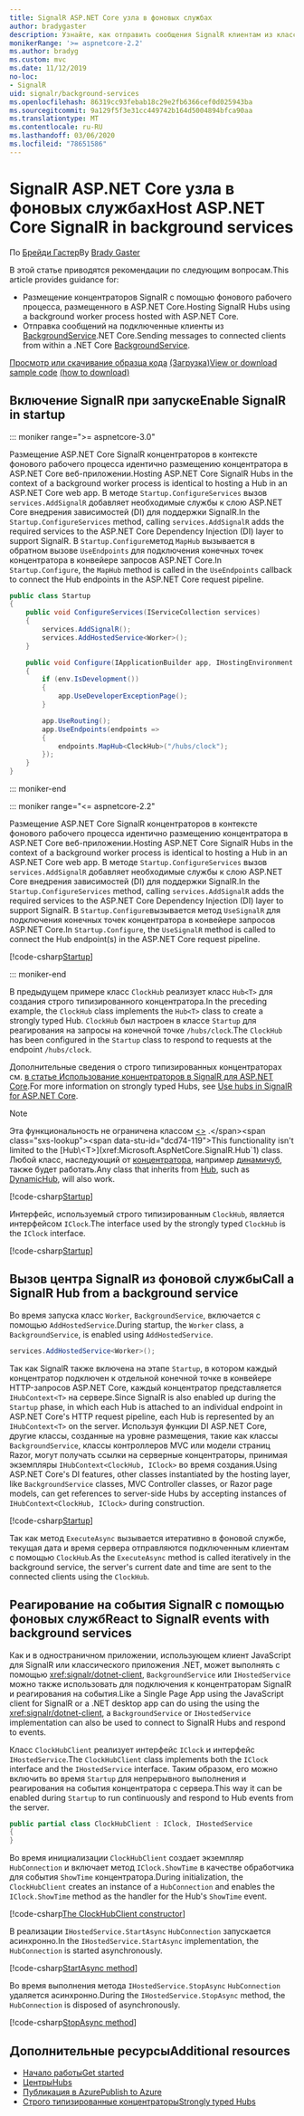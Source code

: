 ```yaml
---
title: SignalR ASP.NET Core узла в фоновых службах
author: bradygaster
description: Узнайте, как отправить сообщения SignalR клиентам из классов .NET Core BackgroundService.
monikerRange: '>= aspnetcore-2.2'
ms.author: bradyg
ms.custom: mvc
ms.date: 11/12/2019
no-loc:
- SignalR
uid: signalr/background-services
ms.openlocfilehash: 86319cc93febab18c29e2fb6366cef0d025943ba
ms.sourcegitcommit: 9a129f5f3e31cc449742b164d5004894bfca90aa
ms.translationtype: MT
ms.contentlocale: ru-RU
ms.lasthandoff: 03/06/2020
ms.locfileid: "78651586"
---
```

# <a name="host-aspnet-core-opno-locsignalr-in-background-services"></a><span data-ttu-id="dcd74-103">SignalR ASP.NET Core узла в фоновых службах</span><span class="sxs-lookup"><span data-stu-id="dcd74-103">Host ASP.NET Core SignalR in background services</span></span>

<span data-ttu-id="dcd74-104">По [Брейди Гастер](https://twitter.com/bradygaster)</span><span class="sxs-lookup"><span data-stu-id="dcd74-104">By [Brady Gaster](https://twitter.com/bradygaster)</span></span>

<span data-ttu-id="dcd74-105">В этой статье приводятся рекомендации по следующим вопросам.</span><span class="sxs-lookup"><span data-stu-id="dcd74-105">This article provides guidance for:</span></span>

* <span data-ttu-id="dcd74-106">Размещение концентраторов SignalR с помощью фонового рабочего процесса, размещенного в ASP.NET Core.</span><span class="sxs-lookup"><span data-stu-id="dcd74-106">Hosting SignalR Hubs using a background worker process hosted with ASP.NET Core.</span></span>
* <span data-ttu-id="dcd74-107">Отправка сообщений на подключенные клиенты из [BackgroundService](xref:Microsoft.Extensions.Hosting.BackgroundService).NET Core.</span><span class="sxs-lookup"><span data-stu-id="dcd74-107">Sending messages to connected clients from within a .NET Core [BackgroundService](xref:Microsoft.Extensions.Hosting.BackgroundService).</span></span>

<span data-ttu-id="dcd74-108">[Просмотр или скачивание образца кода](https://github.com/dotnet/AspNetCore.Docs/tree/master/aspnetcore/signalr/background-service/sample/) [(Загрузка)](xref:index#how-to-download-a-sample)</span><span class="sxs-lookup"><span data-stu-id="dcd74-108">[View or download sample code](https://github.com/dotnet/AspNetCore.Docs/tree/master/aspnetcore/signalr/background-service/sample/) [(how to download)](xref:index#how-to-download-a-sample)</span></span>

## <a name="enable-opno-locsignalr-in-startup"></a><span data-ttu-id="dcd74-109">Включение SignalR при запуске</span><span class="sxs-lookup"><span data-stu-id="dcd74-109">Enable SignalR in startup</span></span>

::: moniker range=">= aspnetcore-3.0"

<span data-ttu-id="dcd74-110">Размещение ASP.NET Core SignalR концентраторов в контексте фонового рабочего процесса идентично размещению концентратора в ASP.NET Core веб-приложении.</span><span class="sxs-lookup"><span data-stu-id="dcd74-110">Hosting ASP.NET Core SignalR Hubs in the context of a background worker process is identical to hosting a Hub in an ASP.NET Core web app.</span></span> <span data-ttu-id="dcd74-111">В методе `Startup.ConfigureServices` вызов `services.AddSignalR` добавляет необходимые службы к слою ASP.NET Core внедрения зависимостей (DI) для поддержки SignalR.</span><span class="sxs-lookup"><span data-stu-id="dcd74-111">In the `Startup.ConfigureServices` method, calling `services.AddSignalR` adds the required services to the ASP.NET Core Dependency Injection (DI) layer to support SignalR.</span></span> <span data-ttu-id="dcd74-112">В `Startup.Configure`метод `MapHub` вызывается в обратном вызове `UseEndpoints` для подключения конечных точек концентратора в конвейере запросов ASP.NET Core.</span><span class="sxs-lookup"><span data-stu-id="dcd74-112">In `Startup.Configure`, the `MapHub` method is called in the `UseEndpoints` callback to connect the Hub endpoints in the ASP.NET Core request pipeline.</span></span>

```csharp
public class Startup
{
    public void ConfigureServices(IServiceCollection services)
    {
        services.AddSignalR();
        services.AddHostedService<Worker>();
    }

    public void Configure(IApplicationBuilder app, IHostingEnvironment env)
    {
        if (env.IsDevelopment())
        {
            app.UseDeveloperExceptionPage();
        }

        app.UseRouting();
        app.UseEndpoints(endpoints =>
        {
            endpoints.MapHub<ClockHub>("/hubs/clock");
        });
    }
}
```

::: moniker-end

::: moniker range="<= aspnetcore-2.2"

<span data-ttu-id="dcd74-113">Размещение ASP.NET Core SignalR концентраторов в контексте фонового рабочего процесса идентично размещению концентратора в ASP.NET Core веб-приложении.</span><span class="sxs-lookup"><span data-stu-id="dcd74-113">Hosting ASP.NET Core SignalR Hubs in the context of a background worker process is identical to hosting a Hub in an ASP.NET Core web app.</span></span> <span data-ttu-id="dcd74-114">В методе `Startup.ConfigureServices` вызов `services.AddSignalR` добавляет необходимые службы к слою ASP.NET Core внедрения зависимостей (DI) для поддержки SignalR.</span><span class="sxs-lookup"><span data-stu-id="dcd74-114">In the `Startup.ConfigureServices` method, calling `services.AddSignalR` adds the required services to the ASP.NET Core Dependency Injection (DI) layer to support SignalR.</span></span> <span data-ttu-id="dcd74-115">В `Startup.Configure`вызывается метод `UseSignalR` для подключения конечных точек концентратора в конвейере запросов ASP.NET Core.</span><span class="sxs-lookup"><span data-stu-id="dcd74-115">In `Startup.Configure`, the `UseSignalR` method is called to connect the Hub endpoint(s) in the ASP.NET Core request pipeline.</span></span>

[!code-csharp[Startup](background-service/sample/Server/Startup.cs?name=Startup)]

::: moniker-end

<span data-ttu-id="dcd74-116">В предыдущем примере класс `ClockHub` реализует класс `Hub<T>` для создания строго типизированного концентратора.</span><span class="sxs-lookup"><span data-stu-id="dcd74-116">In the preceding example, the `ClockHub` class implements the `Hub<T>` class to create a strongly typed Hub.</span></span> <span data-ttu-id="dcd74-117">`ClockHub` был настроен в классе `Startup` для реагирования на запросы на конечной точке `/hubs/clock`.</span><span class="sxs-lookup"><span data-stu-id="dcd74-117">The `ClockHub` has been configured in the `Startup` class to respond to requests at the endpoint `/hubs/clock`.</span></span>

<span data-ttu-id="dcd74-118">Дополнительные сведения о строго типизированных концентраторах см. [в статье Использование концентраторов в SignalR для ASP.NET Core](xref:signalr/hubs#strongly-typed-hubs).</span><span class="sxs-lookup"><span data-stu-id="dcd74-118">For more information on strongly typed Hubs, see [Use hubs in SignalR for ASP.NET Core](xref:signalr/hubs#strongly-typed-hubs).</span></span>

> [!NOTE]
> <span data-ttu-id="dcd74-119">Эта функциональность не ограничена классом [\<>](xref:Microsoft.AspNetCore.SignalR.Hub`1) .</span><span class="sxs-lookup"><span data-stu-id="dcd74-119">This functionality isn't limited to the [Hub\<T>](xref:Microsoft.AspNetCore.SignalR.Hub`1) class.</span></span> <span data-ttu-id="dcd74-120">Любой класс, наследующий от [концентратора](xref:Microsoft.AspNetCore.SignalR.Hub), например [динамичуб](xref:Microsoft.AspNetCore.SignalR.DynamicHub), также будет работать.</span><span class="sxs-lookup"><span data-stu-id="dcd74-120">Any class that inherits from [Hub](xref:Microsoft.AspNetCore.SignalR.Hub), such as [DynamicHub](xref:Microsoft.AspNetCore.SignalR.DynamicHub), will also work.</span></span>

[!code-csharp[Startup](background-service/sample/Server/ClockHub.cs?name=ClockHub)]

<span data-ttu-id="dcd74-121">Интерфейс, используемый строго типизированным `ClockHub`, является интерфейсом `IClock`.</span><span class="sxs-lookup"><span data-stu-id="dcd74-121">The interface used by the strongly typed `ClockHub` is the `IClock` interface.</span></span>

[!code-csharp[Startup](background-service/sample/HubServiceInterfaces/IClock.cs?name=IClock)]

## <a name="call-a-opno-locsignalr-hub-from-a-background-service"></a><span data-ttu-id="dcd74-122">Вызов центра SignalR из фоновой службы</span><span class="sxs-lookup"><span data-stu-id="dcd74-122">Call a SignalR Hub from a background service</span></span>

<span data-ttu-id="dcd74-123">Во время запуска класс `Worker`, `BackgroundService`, включается с помощью `AddHostedService`.</span><span class="sxs-lookup"><span data-stu-id="dcd74-123">During startup, the `Worker` class, a `BackgroundService`, is enabled using `AddHostedService`.</span></span>

```csharp
services.AddHostedService<Worker>();
```

<span data-ttu-id="dcd74-124">Так как SignalR также включена на этапе `Startup`, в котором каждый концентратор подключен к отдельной конечной точке в конвейере HTTP-запросов ASP.NET Core, каждый концентратор представляется `IHubContext<T>` на сервере.</span><span class="sxs-lookup"><span data-stu-id="dcd74-124">Since SignalR is also enabled up during the `Startup` phase, in which each Hub is attached to an individual endpoint in ASP.NET Core's HTTP request pipeline, each Hub is represented by an `IHubContext<T>` on the server.</span></span> <span data-ttu-id="dcd74-125">Используя функции DI ASP.NET Core, другие классы, созданные на уровне размещения, такие как классы `BackgroundService`, классы контроллеров MVC или модели страниц Razor, могут получать ссылки на серверные концентраторы, принимая экземпляры `IHubContext<ClockHub, IClock>` во время создания.</span><span class="sxs-lookup"><span data-stu-id="dcd74-125">Using ASP.NET Core's DI features, other classes instantiated by the hosting layer, like `BackgroundService` classes, MVC Controller classes, or Razor page models, can get references to server-side Hubs by accepting instances of `IHubContext<ClockHub, IClock>` during construction.</span></span>

[!code-csharp[Startup](background-service/sample/Server/Worker.cs?name=Worker)]

<span data-ttu-id="dcd74-126">Так как метод `ExecuteAsync` вызывается итеративно в фоновой службе, текущая дата и время сервера отправляются подключенным клиентам с помощью `ClockHub`.</span><span class="sxs-lookup"><span data-stu-id="dcd74-126">As the `ExecuteAsync` method is called iteratively in the background service, the server's current date and time are sent to the connected clients using the `ClockHub`.</span></span>

## <a name="react-to-opno-locsignalr-events-with-background-services"></a><span data-ttu-id="dcd74-127">Реагирование на события SignalR с помощью фоновых служб</span><span class="sxs-lookup"><span data-stu-id="dcd74-127">React to SignalR events with background services</span></span>

<span data-ttu-id="dcd74-128">Как и в одностраничном приложении, использующем клиент JavaScript для SignalR или классического приложения .NET, может выполнять с помощью <xref:signalr/dotnet-client>, `BackgroundService` или `IHostedService` можно также использовать для подключения к концентраторам SignalR и реагирования на события.</span><span class="sxs-lookup"><span data-stu-id="dcd74-128">Like a Single Page App using the JavaScript client for SignalR or a .NET desktop app can do using the using the <xref:signalr/dotnet-client>, a `BackgroundService` or `IHostedService` implementation can also be used to connect to SignalR Hubs and respond to events.</span></span>

<span data-ttu-id="dcd74-129">Класс `ClockHubClient` реализует интерфейс `IClock` и интерфейс `IHostedService`.</span><span class="sxs-lookup"><span data-stu-id="dcd74-129">The `ClockHubClient` class implements both the `IClock` interface and the `IHostedService` interface.</span></span> <span data-ttu-id="dcd74-130">Таким образом, его можно включить во время `Startup` для непрерывного выполнения и реагирования на события концентратора с сервера.</span><span class="sxs-lookup"><span data-stu-id="dcd74-130">This way it can be enabled during `Startup` to run continuously and respond to Hub events from the server.</span></span>

```csharp
public partial class ClockHubClient : IClock, IHostedService
{
}
```

<span data-ttu-id="dcd74-131">Во время инициализации `ClockHubClient` создает экземпляр `HubConnection` и включает метод `IClock.ShowTime` в качестве обработчика для события `ShowTime` концентратора.</span><span class="sxs-lookup"><span data-stu-id="dcd74-131">During initialization, the `ClockHubClient` creates an instance of a `HubConnection` and enables the `IClock.ShowTime` method as the handler for the Hub's `ShowTime` event.</span></span>

[!code-csharp[The ClockHubClient constructor](background-service/sample/Clients.ConsoleTwo/ClockHubClient.cs?name=ClockHubClientCtor)]

<span data-ttu-id="dcd74-132">В реализации `IHostedService.StartAsync` `HubConnection` запускается асинхронно.</span><span class="sxs-lookup"><span data-stu-id="dcd74-132">In the `IHostedService.StartAsync` implementation, the `HubConnection` is started asynchronously.</span></span>

[!code-csharp[StartAsync method](background-service/sample/Clients.ConsoleTwo/ClockHubClient.cs?name=StartAsync)]

<span data-ttu-id="dcd74-133">Во время выполнения метода `IHostedService.StopAsync` `HubConnection` удаляется асинхронно.</span><span class="sxs-lookup"><span data-stu-id="dcd74-133">During the `IHostedService.StopAsync` method, the `HubConnection` is disposed of asynchronously.</span></span>

[!code-csharp[StopAsync method](background-service/sample/Clients.ConsoleTwo/ClockHubClient.cs?name=StopAsync)]

## <a name="additional-resources"></a><span data-ttu-id="dcd74-134">Дополнительные ресурсы</span><span class="sxs-lookup"><span data-stu-id="dcd74-134">Additional resources</span></span>

* [<span data-ttu-id="dcd74-135">Начало работы</span><span class="sxs-lookup"><span data-stu-id="dcd74-135">Get started</span></span>](xref:tutorials/signalr)
* [<span data-ttu-id="dcd74-136">Центры</span><span class="sxs-lookup"><span data-stu-id="dcd74-136">Hubs</span></span>](xref:signalr/hubs)
* [<span data-ttu-id="dcd74-137">Публикация в Azure</span><span class="sxs-lookup"><span data-stu-id="dcd74-137">Publish to Azure</span></span>](xref:signalr/publish-to-azure-web-app)
* [<span data-ttu-id="dcd74-138">Строго типизированные концентраторы</span><span class="sxs-lookup"><span data-stu-id="dcd74-138">Strongly typed Hubs</span></span>](xref:signalr/hubs#strongly-typed-hubs)
